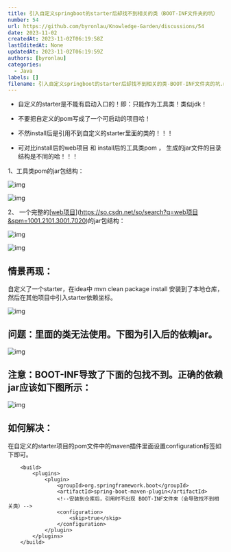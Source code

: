 ```yaml
---
title: 引入自定义springboot的starter后却找不到相关的类（BOOT-INF文件夹的坑）
number: 54
url: https://github.com/byronlau/Knowledge-Garden/discussions/54
date: 2023-11-02
createdAt: 2023-11-02T06:19:58Z
lastEditedAt: None
updatedAt: 2023-11-02T06:19:59Z
authors: [byronlau]
categories: 
  - Java
labels: []
filename: 引入自定义springboot的starter后却找不到相关的类-BOOT-INF文件夹的坑.md
---
```


- 自定义的starter是不能有启动入口的！即：只能作为工具类！类似jdk！  

- 不要把自定义的pom写成了一个可启动的项目哈！  

- 不然install后是引用不到自定义的starter里面的类的！！！  

- 可对比install后的web项目 和 install后的工具类pom ， 生成的jar文件的目录结构是不同的哈！！！  
<!-- more -->

1、工具类pom的jar包结构：

![img](https://cdn.nlark.com/yuque/0/2023/png/28895228/1681097618288-14e05d9b-ca6f-423a-9d2f-cb253dcd61cb.png)



![img](https://cdn.nlark.com/yuque/0/2023/png/28895228/1681097618281-78733552-7bb2-4529-87e2-52e99ddf7ca6.png)

2、 一个完整的[[web项目](https://so.csdn.net/so/search?q=web%E9%A1%B9%E7%9B%AE&spm=1001.2101.3001.7020)](https://so.csdn.net/so/search?q=web项目&spm=1001.2101.3001.7020)的jar包结构：

![img](https://cdn.nlark.com/yuque/0/2023/png/28895228/1681097618328-b11f2f2a-4516-4a9f-8081-6cbacdc9af7e.png)

![img](https://cdn.nlark.com/yuque/0/2023/png/28895228/1681097618341-2d1fbb2c-3a38-480c-8a89-b8d292352de6.png)


## 情景再现：

自定义了一个starter，在idea中 mvn clean package install 安装到了本地仓库，然后在其他项目中引入starter依赖坐标。

![img](https://fastly.jsdelivr.net/gh/byronlau/imgs/doc/1681097707177-b3e72fda-7a16-4bf7-8f40-7ceafeca5594.png)

## 问题：里面的类无法使用。下图为引入后的依赖jar。

![img](https://fastly.jsdelivr.net/gh/byronlau/imgs/doc/1681097716640-bbb5d27d-48f8-486f-b633-198e40ef6668.png)

## 注意：BOOT-INF导致了下面的包找不到。正确的依赖jar应该如下图所示：

![img](https://fastly.jsdelivr.net/gh/byronlau/imgs/doc/1681097716641-d6a87c3b-77f0-41a3-aa7a-7f143b89a53b.png)

## 如何解决：

在自定义的starter项目的pom文件中的maven插件里面设置configuration标签如下即可。

```pom
    <build>
        <plugins>
            <plugin>
                <groupId>org.springframework.boot</groupId>
                <artifactId>spring-boot-maven-plugin</artifactId>
                <!--安装到仓库后，引用时不出现 BOOT-INF文件夹（会导致找不到相关类）-->
                <configuration>
                    <skip>true</skip>
                </configuration>
            </plugin>
        </plugins>
    </build>
```
<script src="https://giscus.app/client.js"
    data-repo="byronlau/Knowledge-Garden"
    data-repo-id="R_kgDOKkfaDQ"
    data-mapping="number"
    data-term="54"
    data-reactions-enabled="1"
    data-emit-metadata="0"
    data-input-position="bottom"
    data-theme="light"
    data-lang="zh-CN"
    crossorigin="anonymous"
    async>
</script>
        